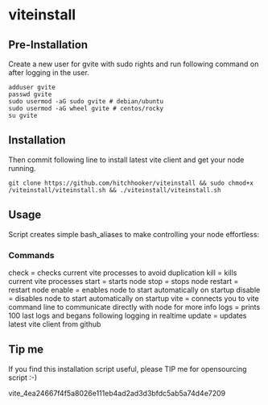 # viteinstall

## Pre-Installation
Create a new user for gvite with sudo rights and run following command on after logging in the user.
```
adduser gvite
passwd gvite
sudo usermod -aG sudo gvite # debian/ubuntu
sudo usermod -aG wheel gvite # centos/rocky
su gvite
```

## Installation
Then commit following line to install latest vite client and get your node running.
```
git clone https://github.com/hitchhooker/viteinstall && sudo chmod+x /viteinstall/viteinstall.sh && ./viteinstall/viteinstall.sh
```

## Usage
Script creates simple bash_aliases to make controlling your node effortless:
### Commands
check = checks current vite processes to avoid duplication
kill = kills current vite processes
start = starts node
stop = stops node
restart = restart node
enable = enables node to start automatically on startup
disable = disables node to start automatically on startup
vite = connects you to vite command line to communicate directly 
			 with node for more info
logs = prints 100 last logs and begans following logging in realtime
update = updates latest vite client from github

## Tip me
If you find this installation script useful, please TIP me for opensourcing script :-)  
  
vite_4ea24667f4f5a8026e111eb4ad2ad3d3bfdc5ab5a74d4e7209
